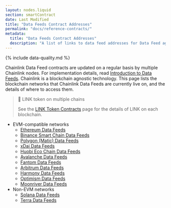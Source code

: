 ```yaml
---
layout: nodes.liquid
section: smartContract
date: Last Modified
title: "Data Feeds Contract Addresses"
permalink: "docs/reference-contracts/"
metadata:
  title: "Data Feeds Contract Addresses"
  description: "A list of links to data feed addresses for Data Feed aggregator contracts on supported networks."
---
```


{% include data-quality.md %}

Chainlink Data Feed contracts are updated on a regular basis by multiple Chainlink nodes. For implementation details, read [Introduction to Data Feeds](../using-chainlink-reference-contracts/). Chainlink is a blockchain agnostic technology. This page lists the blockchain networks that Chainlink Data Feeds are currently live on, and the details of where to access them.

> 📘 LINK token on multiple chains
>
> See the [LINK Token Contracts](../link-token-contracts/) page for the details of LINK on each blockchain.

- EVM-compatible networks
  - [Ethereum Data Feeds](../ethereum-addresses/)
  - [Binance Smart Chain Data Feeds](../binance-smart-chain-addresses/)
  - [Polygon (Matic) Data Feeds](../matic-addresses/)
  - [xDai Data Feeds](../xdai-price-feeds/)
  - [Huobi Eco Chain Data Feeds](../huobi-eco-chain-price-feeds/)
  - [Avalanche Data Feeds](../avalanche-price-feeds/)
  - [Fantom Data Feeds](../fantom-price-feeds/)
  - [Arbitrum Data Feeds](../arbitrum-price-feeds/)
  - [Harmony Data Feeds](../harmony-price-feeds/)
  - [Optimism Data Feeds](../optimism-price-feeds/)
  - [Moonriver Data Feeds](../data-feeds-moonriver/)
- Non-EVM networks
  - [Solana Data Feeds](/docs/solana/data-feeds-solana/)
  - [Terra Data Feeds](/docs/terra/data-feeds-terra/)
